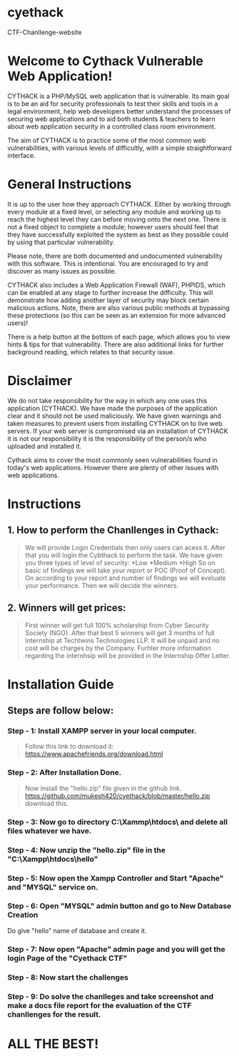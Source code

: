 # cyethack
 CTF-Chanllenge-website

# Welcome to Cythack Vulnerable Web Application!

CYTHACK is a PHP/MySQL web application that is vulnerable. Its main goal is to be an aid for security professionals to test their skills and tools in a legal environment, help web developers better understand the processes of securing web applications and to aid both students & teachers to learn about web application security in a controlled class room environment.

The aim of CYTHACK is to practice some of the most common web vulnerabilities, with various levels of difficultly, with a simple straightforward interface.

# General Instructions 

It is up to the user how they approach CYTHACK. Either by working through every module at a fixed level, or selecting any module and working up to reach the highest level they can before moving onto the next one. There is not a fixed object to complete a module; however users should feel that they have successfully exploited the system as best as they possible could by using that particular vulnerability.

Please note, there are both documented and undocumented vulnerability with this software. This is intentional. You are encouraged to try and discover as many issues as possible.

CYTHACK also includes a Web Application Firewall (WAF), PHPIDS, which can be enabled at any stage to further increase the difficulty. This will demonstrate how adding another layer of security may block certain malicious actions. Note, there are also various public methods at bypassing these protections (so this can be seen as an extension for more advanced users)!

There is a help button at the bottom of each page, which allows you to view hints & tips for that vulnerability. There are also additional links for further background reading, which relates to that security issue.

# Disclaimer

We do not take responsibility for the way in which any one uses this application (CYTHACK). We have made the purposes of the application clear and it should not be used maliciously. We have given warnings and taken measures to prevent users from installing CYTHACK on to live web servers. If your web server is compromised via an installation of CYTHACK it is not our responsibility it is the responsibility of the person/s who uploaded and installed it.

Cythack aims to cover the most commonly seen vulnerabilities found in today's web applications. However there are plenty of other issues with web applications.


# Instructions

## 1. How to perform the Chanllenges in Cythack:

> We will provide Login Credentials then only users can acess it.
> After that you will login the Cybthack to perform the task.
> We have given you three types of level of security:
*Low
*Medium
*High
> So on basic of findings we will take your report or POC (Proof of Concept).
> On according to your report and number of findings we will eveluate your performance.
> Then we will decide the winners.

## 2. Winners will get prices:

> First winner will get full 100% scholarship from Cyber Security Society (NGO).
> After that best 5 winners will get 3 months of full Internship at Techtwins Technologies LLP.
> It will be unpaid and no cost will be charges by the Company.
> Furhter more information regarding the internhsip will be provided in the Internship Offer Letter. 

# Installation Guide

## Steps are follow below:

### Step - 1: Install  XAMPP server in your local computer.
> Follow this link to download it: https://www.apachefriends.org/download.html

### Step - 2: After Installation Done.
> Now install the "hello.zip" file given in the github link. 
https://github.com/mukesh420/cyethack/blob/master/hello.zip  download this.

### Step - 3: Now go to directory C:\Xammp\htdocs\ and delete all files whatever we have.

### Step - 4: Now unzip the "hello.zip" file in the "C:\Xampp\htdocs\hello"

### Step - 5: Now open the Xampp Controller and Start "Apache" and "MYSQL" service on.

### Step - 6: Open "MYSQL" admin button and go to New Database Creation
Do give "hello" name of database and create it.

### Step - 7: Now open "Apache" admin page and you will get the login Page of the "Cyethack CTF"

### Step - 8: Now start the challenges

### Step - 9: Do solve the chanlleges and take screenshot and make a docs file report for the evaluation of the CTF chanllenges for the result.


# ALL THE BEST! 
